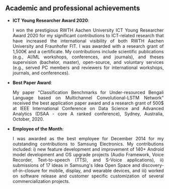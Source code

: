 ## Academic and professional achievements
- **ICT Young Researcher Award 2020**: <p style='text-align: justify;'> I won the prestigious RWTH Aachen University ICT Young Researcher Award 2020 for my significant contributions to ICT-related research that have increased the international visibility of both RWTH Aachen University and Fraunhofer FIT. I was awarded with a research grant of 1,500€ and a certificate. My contributions include scientific publications (e.g., AI/ML workshops, conferences, and journals), and theses supervision (bachelor, master), open-source, and voluntary services (e.g., served PC members and reviewers for international workshops, journals, and conferences).</p>
- **Best Paper Award**: <p style='text-align: justify;'> My paper "Classification Benchmarks for Under-resourced Bengali Language based on Multichannel Convolutional-LSTM Network" received the best application paper award and a research grant of 500$ at IEEE International Conference on Data Science and Advanced Analytics (DSAA - core A ranked conference), Sydney, Australia, October, 2020.</p>
- **Employee of the Month**: <p style='text-align: justify;'> I was awarded as the best employee for December 2014 for my outstanding contributions to Samsung Electronics. My contributions included: i) new feature development and improvement of 140+ Android model development and OS upgrade projects (Audio Framework, Voice Recorder, Text-to-speech (TTS), and S-Voice applications), ii) submissions of 17 ideas in Samsung's Idea Open Space and discovery-of-in-closure for mobile, display, and wearable devices, and iii) worked on software release and customer specific customization of several commercialization projects. </p>

